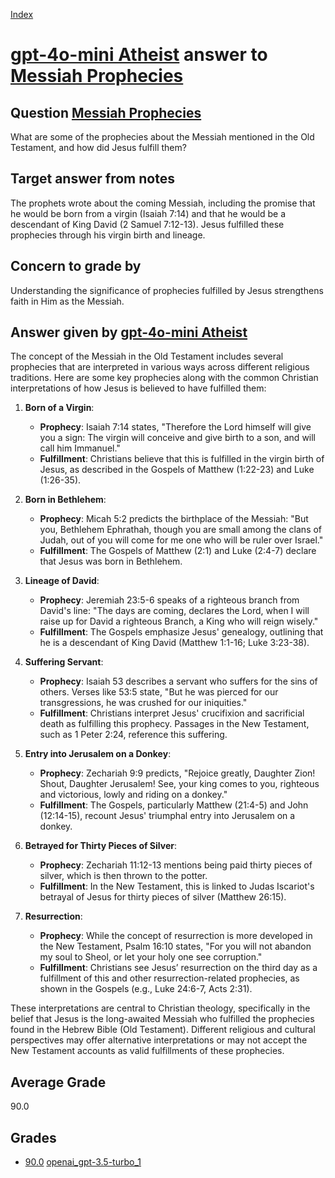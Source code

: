 
[Index](../../../index.md)
# [gpt-4o-mini Atheist](../../answering_models/gpt-4o-mini_Atheist.md) answer to [Messiah Prophecies](../../questions/Messiah_Prophecies.md)

## Question [Messiah Prophecies](../../questions/Messiah_Prophecies.md)
What are some of the prophecies about the Messiah mentioned in the Old Testament, and how did Jesus fulfill them?

## Target answer from notes
The prophets wrote about the coming Messiah, including the promise that he would be born from a virgin (Isaiah 7:14) and that he would be a descendant of King David (2 Samuel 7:12-13). Jesus fulfilled these prophecies through his virgin birth and lineage.

## Concern to grade by
Understanding the significance of prophecies fulfilled by Jesus strengthens faith in Him as the Messiah.

## Answer given by [gpt-4o-mini Atheist](../../answering_models/gpt-4o-mini_Atheist.md)
The concept of the Messiah in the Old Testament includes several prophecies that are interpreted in various ways across different religious traditions. Here are some key prophecies along with the common Christian interpretations of how Jesus is believed to have fulfilled them:

1. **Born of a Virgin**:
   - **Prophecy**: Isaiah 7:14 states, "Therefore the Lord himself will give you a sign: The virgin will conceive and give birth to a son, and will call him Immanuel."
   - **Fulfillment**: Christians believe that this is fulfilled in the virgin birth of Jesus, as described in the Gospels of Matthew (1:22-23) and Luke (1:26-35).

2. **Born in Bethlehem**:
   - **Prophecy**: Micah 5:2 predicts the birthplace of the Messiah: "But you, Bethlehem Ephrathah, though you are small among the clans of Judah, out of you will come for me one who will be ruler over Israel."
   - **Fulfillment**: The Gospels of Matthew (2:1) and Luke (2:4-7) declare that Jesus was born in Bethlehem.

3. **Lineage of David**:
   - **Prophecy**: Jeremiah 23:5-6 speaks of a righteous branch from David's line: "The days are coming, declares the Lord, when I will raise up for David a righteous Branch, a King who will reign wisely."
   - **Fulfillment**: The Gospels emphasize Jesus' genealogy, outlining that he is a descendant of King David (Matthew 1:1-16; Luke 3:23-38).

4. **Suffering Servant**:
   - **Prophecy**: Isaiah 53 describes a servant who suffers for the sins of others. Verses like 53:5 state, "But he was pierced for our transgressions, he was crushed for our iniquities."
   - **Fulfillment**: Christians interpret Jesus' crucifixion and sacrificial death as fulfilling this prophecy. Passages in the New Testament, such as 1 Peter 2:24, reference this suffering.

5. **Entry into Jerusalem on a Donkey**:
   - **Prophecy**: Zechariah 9:9 predicts, "Rejoice greatly, Daughter Zion! Shout, Daughter Jerusalem! See, your king comes to you, righteous and victorious, lowly and riding on a donkey."
   - **Fulfillment**: The Gospels, particularly Matthew (21:4-5) and John (12:14-15), recount Jesus' triumphal entry into Jerusalem on a donkey.

6. **Betrayed for Thirty Pieces of Silver**:
   - **Prophecy**: Zechariah 11:12-13 mentions being paid thirty pieces of silver, which is then thrown to the potter.
   - **Fulfillment**: In the New Testament, this is linked to Judas Iscariot's betrayal of Jesus for thirty pieces of silver (Matthew 26:15).

7. **Resurrection**:
   - **Prophecy**: While the concept of resurrection is more developed in the New Testament, Psalm 16:10 states, "For you will not abandon my soul to Sheol, or let your holy one see corruption."
   - **Fulfillment**: Christians see Jesus’ resurrection on the third day as a fulfillment of this and other resurrection-related prophecies, as shown in the Gospels (e.g., Luke 24:6-7, Acts 2:31).

These interpretations are central to Christian theology, specifically in the belief that Jesus is the long-awaited Messiah who fulfilled the prophecies found in the Hebrew Bible (Old Testament). Different religious and cultural perspectives may offer alternative interpretations or may not accept the New Testament accounts as valid fulfillments of these prophecies.

## Average Grade
90.0

## Grades
 * [90.0](./Messiah_Prophecies_grades/openai_gpt-3.5-turbo_1.md) [openai_gpt-3.5-turbo_1](../../grading_models/openai_gpt-3.5-turbo_1.md)
